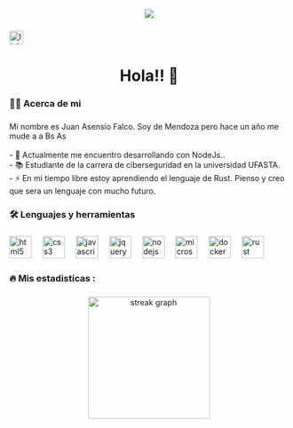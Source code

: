 <div align="center">
  <img src="https://visitor-badge.laobi.icu/badge?page_id=Falkito21.Falkito21&"  />
</div>

###

<div align="left">
  <a href="https://www.linkedin.com/in/juan-asensio-falco-23b519219/" target="_blank">
    <img src="https://img.shields.io/static/v1?message=LinkedIn&logo=linkedin&label=&color=0077B5&logoColor=white&labelColor=&style=for-the-badge" height="25" alt="linkedin logo"  />
  </a>
</div>

###

<h1 align="center">Hola!! 👋</h1>

###

<h3 align="left">👩‍💻  Acerca de mi</h3>

###

<p align="left">Mi nombre es Juan Asensio Falco. Soy de Mendoza pero hace un año me mude a a Bs As<br><br>- 🔭 Actualmente me encuentro desarrollando con NodeJs..<br>- 📚 Estudiante de la carrera de ciberseguridad en la universidad UFASTA.<br>- ⚡ En mi tiempo libre estoy aprendiendo el lenguaje de Rust. Pienso y creo que sera un lenguaje con mucho futuro.</p>

###

<h3 align="left">🛠 Lenguajes y herramientas</h3>

###

<div align="left">
  <img src="https://cdn.jsdelivr.net/gh/devicons/devicon/icons/html5/html5-original.svg" height="40" alt="html5 logo"  />
  <img width="12" />
  <img src="https://cdn.jsdelivr.net/gh/devicons/devicon/icons/css3/css3-original.svg" height="40" alt="css3 logo"  />
  <img width="12" />
  <img src="https://cdn.jsdelivr.net/gh/devicons/devicon/icons/javascript/javascript-original.svg" height="40" alt="javascript logo"  />
  <img width="12" />
  <img src="https://cdn.jsdelivr.net/gh/devicons/devicon/icons/jquery/jquery-original.svg" height="40" alt="jquery logo"  />
  <img width="12" />
  <img src="https://cdn.jsdelivr.net/gh/devicons/devicon/icons/nodejs/nodejs-original.svg" height="40" alt="nodejs logo"  />
  <img width="12" />
  <img src="https://cdn.jsdelivr.net/gh/devicons/devicon/icons/microsoftsqlserver/microsoftsqlserver-plain.svg" height="40" alt="microsoftsqlserver logo"  />
  <img width="12" />
  <img src="https://cdn.jsdelivr.net/gh/devicons/devicon/icons/docker/docker-plain-wordmark.svg" height="40" alt="docker logo"  />
  <img width="12" />
  <img src="https://cdn.jsdelivr.net/gh/devicons/devicon/icons/rust/rust-plain.svg" height="40" alt="rust logo"  />
</div>

###

<h3 align="left">🔥   Mis estadisticas :</h3>

###

<div align="center">
  <img src="https://streak-stats.demolab.com?user=Falkito21&locale=en&mode=daily&theme=dark&hide_border=false&border_radius=5&order=3" height="220" alt="streak graph"  />
</div>

###
